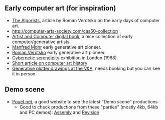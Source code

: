 ## Early computer art (for inspiration)

-   [The Algorists](http://www.verostko.com/algorist.html), article by
    Roman Verotsko on the early days of computer art.
-   <http://computer-arts-society.com/cas50-collection>
-   [Artist and Computer digital
    book](https://www.atariarchives.org/artist/), a nice collection of early computer/generative artists.
-   [Manfred Mohr](https://www.emohr.com) early generative art pioneer.
-   [Roman Verotsko](http://www.verostko.com) early generative art pioneer.
-   [Cybernetic serendipity](http://cyberneticserendipity.net)
    exhibition in London (1968).
-   [Short
    article on computer art history](http://www.vam.ac.uk/content/articles/a/computer-art-history/)
-   [Generative plotter drawings at the V&A](http://collections.vam.ac.uk/search/?id_technique=x43893), needs booking but you can see it in person.

## Demo scene 
-   [Pouet.net](https://www.pouet.net), a good website to see the latest "Demo scene" productions
    - Good to check productions from these "parties" (mostly 4kb, 64kb and PC demos): [Assemly](https://www.pouet.net/party.php?which=7&when=2022) and [Revision](https://www.pouet.net/party.php?which=1550&when=2022)  
